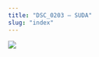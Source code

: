 ```yaml
---
title: "DSC_0203 – SUDA"
slug: "index"
---
```


[![](/wp-content/2015/05/DSC_0203-300x201.jpg)](/wp-content/2015/05/DSC_0203.jpg)